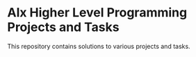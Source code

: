 # Alx Higher Level Programming Projects and Tasks

This repository contains solutions to various projects and tasks.